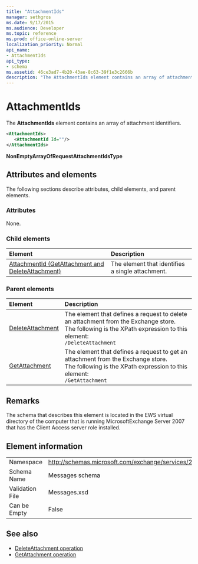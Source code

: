 ```yaml
---
title: "AttachmentIds"
manager: sethgros
ms.date: 9/17/2015
ms.audience: Developer
ms.topic: reference
ms.prod: office-online-server
localization_priority: Normal
api_name:
- AttachmentIds
api_type:
- schema
ms.assetid: 46ce3ad7-4b20-43ae-8c63-39f1e3c2666b
description: "The AttachmentIds element contains an array of attachment identifiers."
---
```


# AttachmentIds

The **AttachmentIds** element contains an array of attachment identifiers. 
  
```xml
<AttachmentIds>
   <AttachmentId Id=""/>
</AttachmentIds>
```

 **NonEmptyArrayOfRequestAttachmentIdsType**
## Attributes and elements

The following sections describe attributes, child elements, and parent elements.
  
### Attributes

None.
  
### Child elements

|**Element**|**Description**|
|:-----|:-----|
|[AttachmentId (GetAttachment and DeleteAttachment)](attachmentid-getattachment-and-deleteattachment.md) <br/> |The element that identifies a single attachment.  <br/> |
   
### Parent elements

|**Element**|**Description**|
|:-----|:-----|
|[DeleteAttachment](deleteattachment.md) <br/> |The element that defines a request to delete an attachment from the Exchange store.  <br/> The following is the XPath expression to this element:  <br/>  `/DeleteAttachment` <br/> |
|[GetAttachment](getattachment.md) <br/> |The element that defines a request to get an attachment from the Exchange store.  <br/> The following is the XPath expression to this element:  <br/>  `/GetAttachment` <br/> |
   
## Remarks

The schema that describes this element is located in the EWS virtual directory of the computer that is running MicrosoftExchange Server 2007 that has the Client Access server role installed.
  
## Element information

|||
|:-----|:-----|
|Namespace  <br/> |http://schemas.microsoft.com/exchange/services/2006/messages  <br/> |
|Schema Name  <br/> |Messages schema  <br/> |
|Validation File  <br/> |Messages.xsd  <br/> |
|Can be Empty  <br/> |False  <br/> |
   
## See also

- [DeleteAttachment operation](deleteattachment-operation.md)
- [GetAttachment operation](getattachment-operation.md)


